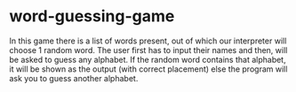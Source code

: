 # word-guessing-game
In this game there is a list of words present, out of which our interpreter will choose 1 random word. The user first has to input their names and then, will be asked to guess any alphabet. If the random word contains that alphabet, it will be shown as the output (with correct placement) else the program will ask you to guess another alphabet.
